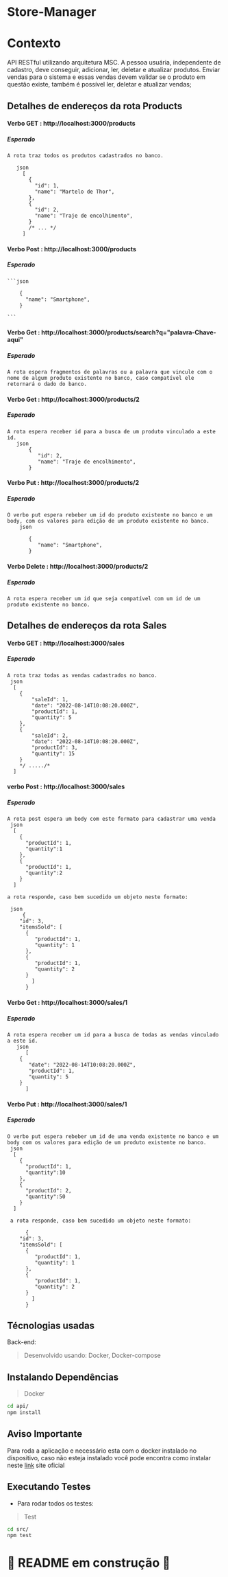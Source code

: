 # Store-Manager

# Contexto
API RESTful utilizando arquitetura MSC. A pessoa usuária, independente de cadastro, deve conseguir, adicionar, ler, deletar e atualizar produtos. Enviar vendas para o sistema e essas vendas devem validar se o produto em questão existe, também é possível ler, deletar e atualizar vendas;

## Detalhes de endereços da rota Products

#### Verbo GET : http://localhost:3000/products

##### Esperado

 ```
A rota traz todos os produtos cadastrados no banco.

    json
      [
        {
          "id": 1,
          "name": "Martelo de Thor",
        },
        {
          "id": 2,
          "name": "Traje de encolhimento",
        }
        /* ... */
      ]
   ```
    
#### Verbo Post : http://localhost:3000/products

##### Esperado
    ```json
    
        {
          "name": "Smartphone",
        }
 
    ```
    
#### Verbo Get : http://localhost:3000/products/search?q="palavra-Chave-aqui"

##### Esperado
```
A rota espera fragmentos de palavras ou a palavra que vincule com o nome de algum produto existente no banco, caso compatível ele retornará o dado do banco.

```


#### Verbo Get : http://localhost:3000/products/2

##### Esperado

```
A rota espera receber id para a busca de um produto vinculado a este id.
   json
       {
          "id": 2,
          "name": "Traje de encolhimento",
       }

```

#### Verbo Put : http://localhost:3000/products/2

##### Esperado
```
O verbo put espera rebeber um id do produto existente no banco e um body, com os valores para edição de um produto existente no banco.
    json
        
       {
          "name": "Smartphone",
       }

```

#### Verbo Delete : http://localhost:3000/products/2

##### Esperado
```
A rota espera receber um id que seja compatível com um id de um produto existente no banco.

```
## Detalhes de endereços da rota Sales

#### Verbo GET : http://localhost:3000/sales

##### Esperado
```
A rota traz todas as vendas cadastrados no banco.
 json
  [
	{
		"saleId": 1,
		"date": "2022-08-14T10:08:20.000Z",
		"productId": 1,
		"quantity": 5
	},
	{
		"saleId": 2,
		"date": "2022-08-14T10:08:20.000Z",
		"productId": 3,
		"quantity": 15
	}
    */ ...../*
  ]

```

#### verbo Post : http://localhost:3000/sales

##### Esperado
```
A rota post espera um body com este formato para cadastrar uma venda 
 json
  [
    {
      "productId": 1,
      "quantity":1
    },
    {
      "productId": 1,
      "quantity":2
    }
  ]
  
a rota responde, caso bem sucedido um objeto neste formato:

 json
     {
	"id": 3,
    "itemsSold": [
	  {
    	 "productId": 1,
	     "quantity": 1
	  },
	  {
		 "productId": 1,
	     "quantity": 2
	  }
    	]
      }
```
#### Verbo Get : http://localhost:3000/sales/1

##### Esperado

```
A rota espera receber um id para a busca de todas as vendas vinculado a este id.
   json
      [
	{
  	   "date": "2022-08-14T10:08:20.000Z",
	   "productId": 1,
	   "quantity": 5
	}
      ]

```
#### Verbo Put : http://localhost:3000/sales/1

##### Esperado
```
O verbo put espera rebeber um id de uma venda existente no banco e um body com os valores para edição de um produto existente no banco.
 json     
  [
    {
      "productId": 1,
      "quantity":10
    },
    {
      "productId": 2,
      "quantity":50
    }
  ]
  
 a rota responde, caso bem sucedido um objeto neste formato:
 
      {
	"id": 3,
    "itemsSold": [
	  {
    	 "productId": 1,
	     "quantity": 1
	  },
	  {
		 "productId": 1,
	     "quantity": 2
	  }
    	]
      }
```



## Técnologias usadas

Back-end:
> Desenvolvido usando: Docker, Docker-compose

## Instalando Dependências

> Docker
```bash
cd api/ 
npm install
``` 
## Aviso Importante 
Para roda a aplicação e necessário esta com o docker instalado  no dispositivo, caso não esteja instalado você pode encontra como instalar neste [link](https://docs.docker.com/engine/install/ubuntu/) site oficial 

## Executando Testes

* Para rodar todos os testes:

> Test
```bash
cd src/ 
npm test
``` 




# 🚧 README em construção 🚧

<!-- Olá, Tryber!

Esse é apenas um arquivo inicial para o README do seu projeto.

É essencial que você preencha esse documento por conta própria, ok?

Não deixe de usar nossas dicas de escrita de README de projetos, e deixe sua criatividade brilhar!

⚠️ IMPORTANTE: você precisa deixar nítido:
- quais arquivos/pastas foram desenvolvidos por você; 
- quais arquivos/pastas foram desenvolvidos por outra pessoa estudante;
- quais arquivos/pastas foram desenvolvidos pela Trybe.

-->
